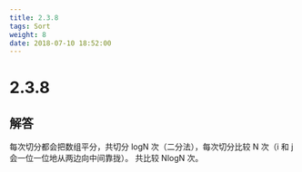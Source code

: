 ```yaml
---
title: 2.3.8
tags: Sort
weight: 8
date: 2018-07-10 18:52:00
---
```


# 2.3.8


## 解答

每次切分都会把数组平分，共切分 logN 次（二分法），每次切分比较 N 次（i 和 j 会一位一位地从两边向中间靠拢）。
共比较 NlogN 次。
